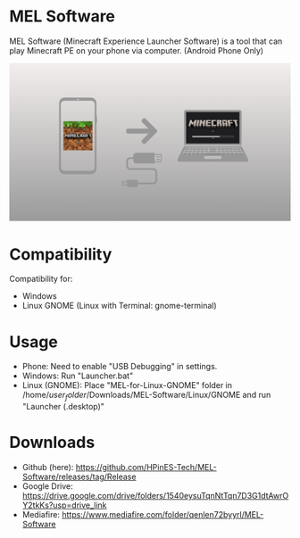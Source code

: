 # MEL Software
MEL Software (Minecraft Experience Launcher Software) is a tool that can play Minecraft PE on your phone via computer. (Android Phone Only)

![Play Minecraft on Phone via PC](https://github.com/HPinES-Tech/MEL-Software/blob/main/Play%20Mincraft%20in%20phone%20via%20PC.png?raw=true)
# Compatibility
Compatibility for:
- Windows
- Linux GNOME (Linux with Terminal: gnome-terminal)

# Usage
- Phone: Need to enable "USB Debugging" in settings.
- Windows: Run "Launcher.bat"
- Linux (GNOME): Place "MEL-for-Linux-GNOME" folder in /home/$user_folder$/Downloads/MEL-Software/Linux/GNOME and run "Launcher (.desktop)"

# Downloads
- Github (here): https://github.com/HPinES-Tech/MEL-Software/releases/tag/Release
- Google Drive: https://drive.google.com/drive/folders/1540eysuTqnNtTqn7D3G1dtAwrOY2tkKs?usp=drive_link
- Mediafire: https://www.mediafire.com/folder/qenlen72byyrl/MEL-Software
